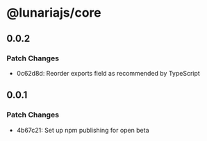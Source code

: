 # @lunariajs/core

## 0.0.2

### Patch Changes

- 0c62d8d: Reorder exports field as recommended by TypeScript

## 0.0.1

### Patch Changes

- 4b67c21: Set up npm publishing for open beta
